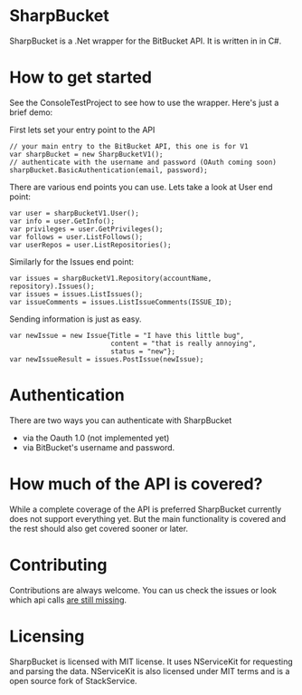 # SharpBucket
SharpBucket is a .Net wrapper for the BitBucket API. It is written in in C#. 

# How to get started
See the ConsoleTestProject to see how to use the wrapper. Here's just a brief demo:

First lets set your entry point to the API
```CSharp
// your main entry to the BitBucket API, this one is for V1
var sharpBucket = new SharpBucketV1();
// authenticate with the username and password (OAuth coming soon)
sharpBucket.BasicAuthentication(email, password);
```

There are various end points you can use. Lets take a look at User end point:
```CSharp
var user = sharpBucketV1.User();
var info = user.GetInfo();
var privileges = user.GetPrivileges();
var follows = user.ListFollows();
var userRepos = user.ListRepositories();
```

Similarly for the Issues end point:

```CSharp
var issues = sharpBucketV1.Repository(accountName, repository).Issues();
var issues = issues.ListIssues();
var issueComments = issues.ListIssueComments(ISSUE_ID);
```
Sending information is just as easy.

```CSharp
var newIssue = new Issue{Title = "I have this little bug", 
                         content = "that is really annoying",
                         status = "new"};
var newIssueResult = issues.PostIssue(newIssue);
```
# Authentication
There are two ways you can authenticate with SharpBucket
- via the Oauth 1.0 (not implemented yet)
- via BitBucket's username and password.

# How much of the API is covered?
While a complete coverage of the API is preferred SharpBucket currently does not support everything yet. But the main functionality is covered and the rest should also get covered sooner or later.
# Contributing
Contributions are always welcome. You can us check the issues or look which api calls [are still missing](https://github.com/MitjaBezensek/SharpBucket/blob/master/Coverage.md).

# Licensing
SharpBucket is licensed with MIT license. It uses NServiceKit for requesting and parsing the data. NServiceKit is also licensed under MIT terms and is a open source fork of StackService.
